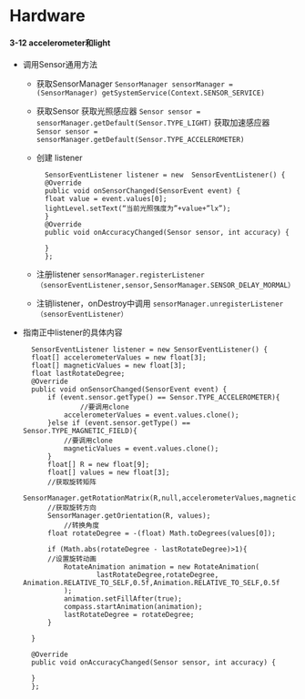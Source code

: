 # Hardware
#### 3-12 accelerometer和light
+ 调用Sensor通用方法
	- 获取SensorManager
`SensorManager sensorManager = (SensorManager) getSystemService(Context.SENSOR_SERVICE)`

	- 获取Sensor
获取光照感应器
`Sensor sensor = sensorManager.getDefault(Sensor.TYPE_LIGHT)`
获取加速感应器
`Sensor sensor = sensorManager.getDefault(Sensor.TYPE_ACCELEROMETER)`
  
	- 创建 listener

			SensorEventListener listener = new 	SensorEventListener() {
        	@Override
        	public void onSensorChanged(SensorEvent event) {
            float value = event.values[0];
            lightLevel.setText(“当前光照强度为”+value+”lx”);
       	 	}
       	 	@Override
        	public void onAccuracyChanged(Sensor sensor, int accuracy) {

       	 	}
    		};
	- 注册listener
`sensorManager.registerListener（sensorEventListener,sensor,SensorManager.SENSOR_DELAY_MORMAL）`
	- 注销listener，onDestroy中调用
`sensorManager.unregisterListener（sensorEventListener）`


+ 指南正中listener的具体内容
	
		SensorEventListener listener = new SensorEventListener() {
        float[] accelerometerValues = new float[3];
        float[] magneticValues = new float[3];
        float lastRotateDegree;
        @Override
        public void onSensorChanged(SensorEvent event) {
            if (event.sensor.getType() == Sensor.TYPE_ACCELEROMETER){
            		//要调用clone
                accelerometerValues = event.values.clone();
            }else if (event.sensor.getType() == Sensor.TYPE_MAGNETIC_FIELD){
                //要调用clone
                magneticValues = event.values.clone();
            }
            float[] R = new float[9];
            float[] values = new float[3];
            //获取旋转矩阵
            SensorManager.getRotationMatrix(R,null,accelerometerValues,magneticValues);
            //获取旋转方向
            SensorManager.getOrientation(R, values);
				//转换角度
            float rotateDegree = -(float) Math.toDegrees(values[0]);
            
            if (Math.abs(rotateDegree - lastRotateDegree)>1){
            //设置旋转动画
                RotateAnimation animation = new RotateAnimation(
                        lastRotateDegree,rotateDegree, Animation.RELATIVE_TO_SELF,0.5f,Animation.RELATIVE_TO_SELF,0.5f
                );
                animation.setFillAfter(true);
                compass.startAnimation(animation);
                lastRotateDegree = rotateDegree;
            }

        }

        @Override
        public void onAccuracyChanged(Sensor sensor, int accuracy) {

        }
    	};

		
    	

